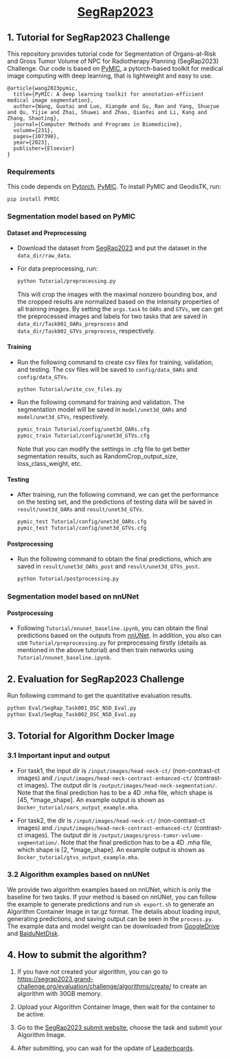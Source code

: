 # <div align=center> [SegRap2023](https://segrap2023.grand-challenge.org/)</div>

## 1. Tutorial for SegRap2023 Challenge

This repository provides tutorial code for Segmentation of Organs-at-Risk and Gross Tumor Volume of NPC for Radiotherapy Planning (SegRap2023) Challenge. Our code is based on [PyMIC](https://github.com/HiLab-git/PyMIC), a pytorch-based toolkit for medical image computing with deep learning, that is lightweight and easy to use. 

```
@article{wang2023pymic,
  title={PyMIC: A deep learning toolkit for annotation-efficient medical image segmentation},
  author={Wang, Guotai and Luo, Xiangde and Gu, Ran and Yang, Shuojue and Qu, Yijie and Zhai, Shuwei and Zhao, Qianfei and Li, Kang and Zhang, Shaoting},
  journal={Computer Methods and Programs in Biomedicine},
  volume={231},
  pages={107398},
  year={2023},
  publisher={Elsevier}
}
```

### Requirements
This code depends on [Pytorch](https://pytorch.org), [PyMIC](https://github.com/HiLab-git/PyMIC).
To install PyMIC and GeodisTK, run:
```
pip install PYMIC
``` 


### Segmentation model based on PyMIC


#### Dataset and Preprocessing
- Download the dataset from [SegRap2023](https://segrap2023.grand-challenge.org/) and put the dataset in the `data_dir/raw_data`.

- For data preprocessing, run:
    ```bash
    python Tutorial/preprocessing.py
    ```
    This will crop the images with the maximal nonzero bounding box, and the cropped results are normalized based on the intensity properties of all training images. By setting the `args.task` to `OARs` and `GTVs`, we can get the preprocessed images and labels for two tasks that are saved in `data_dir/Task001_OARs_preprocess` and `data_dir/Task002_GTVs_preprocess`, respectively.

#### Training
- Run the following command to create csv files for training, validation, and testing. The csv files will be saved to `config/data_OARs` and `config/data_GTVs`.
    ```bash
    python Tutorial/write_csv_files.py
    ```
    
- Run the following command for training and validation. The segmentation model will be saved in `model/unet3d_OARs` and `model/unet3d_GTVs`, respectively.
    ```bash
    pymic_train Tutorial/config/unet3d_OARs.cfg
    pymic_train Tutorial/config/unet3d_GTVs.cfg
    ```
    Note that you can modify the settings in .cfg file to get better segmentation results, such as RandomCrop_output_size, loss_class_weight, etc.

#### Testing
- After training, run the following command, we can get the performance on the testing set, and the predictions of testing data will be saved in `result/unet3d_OARs` and `result/unet3d_GTVs`.
    ```bash
    pymic_test Tutorial/config/unet3d_OARs.cfg
    pymic_test Tutorial/config/unet3d_GTVs.cfg
    ```

#### Postprocessing
- Run the following command to obtain the final predictions, which are saved in `result/unet3d_OARs_post` and `result/unet3d_GTVs_post`.
    ```bash
    python Tutorial/postprocessing.py
    ```

### Segmentation model based on nnUNet
#### Postprocessing
- Following `Tutorial/nnunet_baseline.ipynb`, you can obtain the final predictions based on the outputs from [nnUNet](https://github.com/MIC-DKFZ/nnUNet). In addition, you also can use `Tutorial/preprocessing.py` for preprocessing firstly (details as mentioned in the above tutorial) and then train networks using `Tutorial/nnunet_baseline.ipynb`.


## 2. Evaluation for SegRap2023 Challenge
Run following command to get the quantitative evaluation results.
```bash
python Eval/SegRap_Task001_DSC_NSD_Eval.py
python Eval/SegRap_Task002_DSC_NSD_Eval.py
```

## 3. Totorial for Algorithm Docker Image
### 3.1 Important input and output
- For task1, the input dir is `/input/images/head-neck-ct/` (non-contrast-ct images) and `/input/images/head-neck-contrast-enhanced-ct/` (contrast-ct images). The output dir is `/output/images/head-neck-segmentation/`. Note that the final prediction has to be a 4D .mha file, which shape is [45, *image_shape]. An example output is shown as `Docker_tutorial/oars_output_example.mha`.

- For task2, the dir is `/input/images/head-neck-ct/` (non-contrast-ct images) and `/input/images/head-neck-contrast-enhanced-ct/` (contrast-ct images). The output dir is `/output/images/gross-tumor-volume-segmentation/`. Note that the final prediction has to be a 4D .mha file, which shape is [2, *image_shape]. An example output is shown as `Docker_tutorial/gtvs_output_example.mha`.

### 3.2 Algorithm examples based on nnUNet
We provide two algorithm examples based on nnUNet, which is only the baseline for two tasks. If your method is based on nnUNet, you can follow the example to generate predictions and run `sh export.sh` to generate an Algorithm Container Image in tar.gz format. The details about loading input, generating predictions, and saving output can be seen in the `process.py`. The example data and model weight can be downloaded from [GoogleDrive](https://drive.google.com/file/d/17hJz9hQ1sajsW0aEgmiydvL9bVchqipr/view?usp=sharing) and [BaiduNetDisk](https://pan.baidu.com/s/1lwGENM9R7z3791FxQoy7fQ?pwd=2023).


## 4. How to submit the algorithm?
1. If you have not created your algorithm, you can go to https://segrap2023.grand-challenge.org/evaluation/challenge/algorithms/create/ to create an algorithm with 30GB memory.

2. Upload your Algorithm Container Image, then wait for the container to be active.

3. Go to the [SegRap2023 submit website](https://segrap2023.grand-challenge.org/evaluation/challenge/submissions/create/), choose the task and submit your Algorithm Image.

4. After submitting, you can wait for the update of [Leaderboards](https://segrap2023.grand-challenge.org/evaluation/challenge/leaderboard/).
